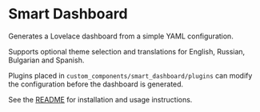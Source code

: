 # Smart Dashboard

Generates a Lovelace dashboard from a simple YAML configuration.

Supports optional theme selection and translations for English, Russian, Bulgarian and Spanish.

Plugins placed in `custom_components/smart_dashboard/plugins` can modify the
configuration before the dashboard is generated.

See the [README](README.md) for installation and usage instructions.
